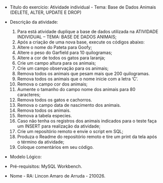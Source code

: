 - Título do exercício: 
Atividade individual - Tema: Base de Dados Animais (DELETE, ALTER, UPDATE E DROP) 
- Descrição da atividade: 
  1. Para está atividade duplique a base de dados utilizada na ATIVIDADE INDIVIDUAL – TEMA: BASE DE DADOS ANIMAIS;
  2. Após a criação de uma nova base, execute os códigos abaixo:
  3. Altere o nome do Pateta para Goofy;
  4. Altere o peso do Garfield para 10 quilogramas;
  5. Altere a cor de todos os gatos para laranja;
  6. Crie um campo altura para os animais;
  7. Crie um campo observação para os animais;
  8. Remova todos os animais que pesam mais que 200 quilogramas.
  9. Remova todos os animais que o nome inicie com a letra ‘C’.
  10. Remova o campo cor dos animais;
  11. Aumente o tamanho do campo nome dos animais para 80 caracteres;
  12. Remova todos os gatos e cachorros.
  13. Remova o campo data de nascimento dos animais.
  14. Remova todos os animais.
  15. Remova a tabela especies.
  16. Caso não tenha os registros dos animais indicados para o teste faça um INSERT para realização da atividade;
  17. Crie um repositório remoto e envie o script em SQL;
  18. Produza o Readme do repositório remoto e tire um print da tela após o término da atividade;
  19. Coloque comentários em seu código.
- Modelo Lógico:

- Pré-requisitos:
MySQL Workbench.
- Nome - RA:
Lincon Amaro de Arruda - 210026.
